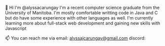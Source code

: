 👋 Hi I'm @alyssacarungay
    I'm a recent computer science graduate from the University of Manitoba.
    I'm mostly comfortable writting code in Java and C but do have some experience with other languages as well.
    I'm currently learning more about full-stack web development
    and gaining new skills with Javascript
    
📫 You can reach me via 
    email: alyssajcarungay@gmail.com
    discord: 

